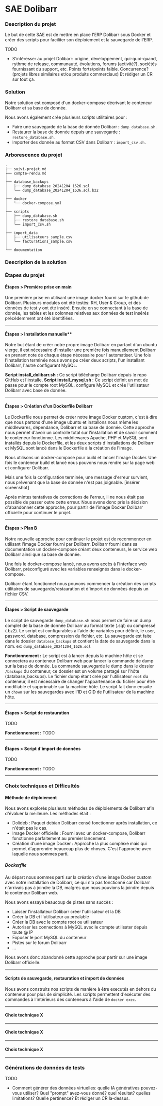 # SAE Dolibarr


### Description du projet

Le but de cette SAE est de mettre en place l'ERP Dolibarr sous Docker et créer des scripts pour faciliter son déploiement et la sauvegarde de l'ERP.

TODO
- S'intéresser au projet Dolibarr: origine, développement, 
qui-quoi-quand, rythme de release, communauté, évolutions, forums 
(activité?), sociétés fournissant du support, etc.
Points forts/points faible.
Concurrence? (projets libres similaires et/ou produits commerciaux)
Et rédiger un CR sur tout ça.


### Solution

Notre solution est composé d'un docker-compose décrivant le conteneur Dolibarr et sa base de donnée.

Nous avons également crée plusieurs scripts utilitaires pour :
- Faire une sauvegarde de la base de donnée Dolibarr : `dump_database.sh`.
- Restaurer la base de donnée depuis une sauvegarde : `restore_database.sh`.
- Importer des donnée au format CSV dans Dolibarr : `import_csv.sh`.


### Arborescence du projet
```
.
├── suivi-projet.md
├── compte-rendu.md
│
├── database_backups
│   ├── dump_database_20241204_1626.sql
│   └── dump_database_20241204_1636.sql.bz2
│
├── docker
│   └── docker-compose.yml
│
├── scripts
│   ├── dump_database.sh
│   ├── restore_database.sh
│   └── import_csv.sh
│
├── import_data
│   ├── utilisateurs_sample.csv
│   └── facturations_sample.csv
│
└── documentation
```

### Description de la solution



### Étapes du projet

#### Étapes > Première prise en main

Une première prise en utilisant une image docker fourni sur le github de Dolibarr. Plusieurs modules ont été testés: RH, User & Group, et des données de test y ont été inséré.
Ensuite en se connectant à la base de donnée, les tables et les colonnes relatives aux données de test insérés précédemment ont été identifiées.  

---

#### Étapes > Installation manuelle**

Notre but étant de créer notre propre image Dolibarr en partant d'un ubuntu vierge, il est nécessaire d'installer une première fois manuellement Dolibarr en prenant note de chaque étape nécessaire pour l'automatiser.
Une fois l'installation terminée nous avons pu créer deux scripts, l'un installant Dolibarr, l'autre configurant MySQL.

**Script install_dolibarr.sh :** Ce script télécharge Dolibarr depuis le repo GitHub et l'installe.
**Script install_mysql.sh :** Ce script définit un mot de passe pour le compte root MySQL, configure MySQL et crée l'utilisateur Dolibarr avec base de donnée.

---


#### Étapes > Création d'un Dockerfile Dolibarr

Le Dockerfile nous permet de créer notre image Docker custom, c'est à dire que nous partons d'une image ubuntu et installons nous même les middlewares, dépendance, Dolibarr et sa base de donnée.
Cette approche nous permet d'avoir un controlle total sur l'installation et de savoir comment le conteneur fonctionne.
Les middlewares Apache, PHP et MySQL sont installés depuis le Dockerfile, et les deux scripts d'installations de Dolibarr et MySQL sont lancé dans le Dockerfile à la création de l'image.

Nous utilisons un docker-compose pour build et lancer l'image Docker. Une fois le conteneur build et lancé nous pouvons nous rendre sur la page web et configurer Dolibarr.

Mais une fois la configuration terminée, une message d'erreur survient, nous prévenant que la base de donnée n'est pas joignable.
[insérer screenshot]

Après mintes tentatives de corrections de l'erreur, il ne nous était pas possible de passer outre cette erreur.
Nous avons donc pris la décision d'abandonner cette approche, pour partir de l'image Docker Dolibarr officielle pour continuer le projet.

---


#### Étapes > Plan B

Notre nouvelle approche pour continuer le projet est de recommencer en utilisant l'image Docker fourni par Dolibarr.
Dolibarr fourni dans sa documentation un docker-compose créant deux conteneurs, le service web Dolibarr ainsi que sa base de donnée.

Une fois le docker-compose lancé, nous avons accès à l'interface web Dolibarr, préconfiguré avec les variables renseignés dans le docker-compose.

Dolibarr étant fonctionnel nous pouvons commencer la création des scripts utilitaires de sauvegarde/restauration et d'import de données depuis un fichier CSV.

---


#### Étapes > Script de sauvegarde
Le script de sauvegarde `dump_database.sh` nous permet de faire un dump complet de la base de donnée Dolibarr au format texte (.sql) ou compressé (.bz2).
Le script est configurables à l'aide de variables pour définir, le user, password, database, compression du fichier, etc.
La sauvegarde est faite dans le dossier `database_backups` et contient la date de sauvegarde dans le nom. ex: `dump_database_20241204_1626.sql`

**Fonctionnement :** Le script est à lancer depuis la machine hôte et se connectera au conteneur Dolibarr web pour lancer la commande de dump sur la base de donnée. La commande sauvegarde le dump dans le dossier `/backups` du conteneur, ce dossier est un volume partagé sur l'hôte (database_backups).
Le fichier dump étant créé par l'utilisateur `root` du conteneur, il est nécessaire de changer l'appartenance du fichier pour être modifiable et supprimable sur la machine hôte. Le script fait donc ensuite un `chown` sur les sauvegardes avec l'ID et GID de l'utilisateur de la machine hôte.

---


#### Étapes > Script de restauration

TODO

**Fonctionnement :** TODO

---


#### Étapes > Script d'import de données

TODO

**Fonctionnement :** TODO



---


### Choix techniques et Difficultés

#### Méthode de déploiement

Nous avons explorés plusieurs méthodes de déploiements de Dolibarr afin d'évaluer la meilleure.
Les méthodes était :
- Dolideb : Paquet debian Dolibarr censé fonctionner après installation, ce n'était pas le cas.
- Image Docker officielle : Fourni avec un docker-compose, Dolibarr fonctionne parfaitement au premier lancement.
- Création d'une image Docker : Approche la plus complexe mais qui permet d'apprendre beaucoup plus de choses. C'est l'approche avec laquelle nous sommes parti. 


##### Dockerfile

Au départ nous sommes parti sur la création d'une image Docker custom avec notre installation de Dolibarr, ce qui n'a pas fonctionné car Dolibarr n'arrivais pas à joindre la DB, malgrès que nous pouvions la joindre depuis le conteneur Dolibarr web.

Nous avons essayé beaucoup de pistes sans succès :
- Laisser l'installateur Dolibarr créer l'utilisateur et la DB
- Créer la DB et l'utilisateur au préalable
- Créer la DB avec le compte root ou utilisateur
- Autoriser les connections à MySQL avec le compte utilisater depuis toute @ IP
- Exposer le port MySQL du conteneur
- Pistes sur le forum Dolibarr
- ...

Nous avons donc abandonné cette approche pour partir sur une image Dolibarr officielle.

---

#### Scripts de sauvegarde, restauration et import de données

Nous avons construits nos scripts de manière à être executés en dehors du conteneur pour plus de simplicité. Les scripts permettent d'exécuter des commandes à l'intérieurs des conteneurs à l'aide de `docker exec`.


---

#### Choix technique X



---

#### Choix technique X



---

#### Choix technique X



---


### Générations de données de tests

TODO
- Comment générer des données virtuelles: quelle IA génératives 
pouvez-vous utiliser? Quel "prompt" avez-vous donné? quel résultat? 
quelles limitations? Quelle pertinence?
Et rédiger un CR la-dessus.